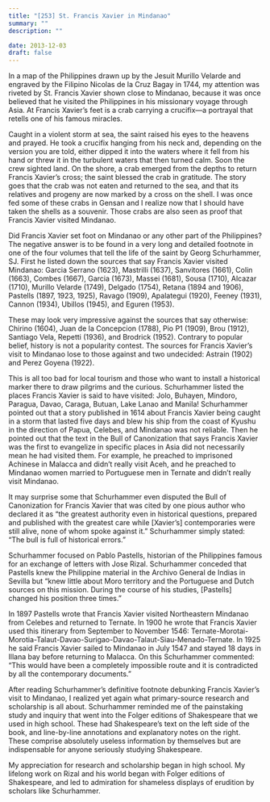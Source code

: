 ```yaml
---
title: "[253] St. Francis Xavier in Mindanao"
summary: ""
description: ""

date: 2013-12-03
draft: false
---
```


In a map of the Philippines drawn up by the Jesuit Murillo Velarde and engraved by the Filipino Nicolas de la Cruz Bagay in 1744, my attention was riveted by St. Francis Xavier shown close to Mindanao, because it was once believed that he visited the Philippines in his missionary voyage through Asia. At Francis Xavier’s feet is a crab carrying a crucifix—a portrayal that retells one of his famous miracles.

Caught in a violent storm at sea, the saint raised his eyes to the heavens and prayed. He took a crucifix hanging from his neck and, depending on the version you are told, either dipped it into the waters where it fell from his hand or threw it in the turbulent waters that then turned calm. Soon the crew sighted land.  On the shore, a crab emerged from the depths to return Francis Xavier’s cross; the saint blessed the crab in gratitude. The story goes that the crab was not eaten and returned to the sea, and that its relatives and progeny are now marked by a cross on the shell. I was once fed some of these crabs in Gensan and I realize now that I should have taken the shells as a souvenir. Those crabs are also seen as proof that Francis Xavier visited Mindanao.

Did Francis Xavier set foot on Mindanao or any other part of the Philippines? The negative answer is to be found in a very long and detailed footnote in one of the four volumes that tell the life of the saint by Georg Schurhammer, SJ. First he listed down the sources that say Francis Xavier visited Mindanao: Garcia Serrano (1623), Mastrilli (1637), Sanvitores (1661), Colin (1663), Combes (1667), Garcia (1673), Massei (1681), Sousa (1710), Alcazar (1710), Murillo Velarde (1749), Delgado (1754), Retana (1894 and 1906), Pastells (1897, 1923, 1925), Ravago (1909), Apalategui (1920), Feeney (1931), Cannon (1934), Ubillos (1945), and  Eguren (1953).

These may look very impressive against the sources that say otherwise: Chirino (1604), Juan de la Concepcion (1788), Pio P1 (1909), Brou (1912), Santiago Vela, Repetti (1936), and Brodrick (1952). Contrary to popular belief, history is not a popularity contest. The sources for Francis Xavier’s visit to Mindanao lose to those against and two undecided: Astrain (1902) and Perez Goyena (1922).

This is all too bad for local tourism and those who want to install a historical marker there to draw pilgrims and the curious. Schurhammer listed the places Francis Xavier is said to have visited: Jolo, Buhayen,  Mindoro, Paragua, Davao, Caraga, Butuan, Lake Lanao and Manila! Schurhammer pointed out that a story published in 1614 about Francis Xavier being caught in a storm that lasted five days and blew his ship from the coast of Kyushu in the direction of Papua, Celebes, and Mindanao was not reliable. Then he pointed out that the text in the Bull of Canonization that says Francis Xavier was the first to evangelize in specific places in Asia did not necessarily mean he had visited them. For example, he preached to imprisoned Achinese in Malacca and didn’t really visit Aceh, and he preached to Mindanao women married to Portuguese men in Ternate and didn’t really visit Mindanao.

It may surprise some that Schurhammer even disputed the Bull of Canonization for Francis Xavier that was cited by one pious author who declared it as “the greatest authority even in historical questions, prepared and published with the greatest care while [Xavier’s] contemporaries were still alive, none of whom spoke against it.” Schurhammer simply stated: “The bull is full of historical errors.”

Schurhammer focused on Pablo Pastells, historian of the Philippines famous for an exchange of letters with Jose Rizal. Schurhammer conceded that Pastells knew the Philippine material in the Archivo General de Indias in Sevilla but “knew little about Moro territory and the Portuguese and Dutch sources on this mission. During the course of his studies, [Pastells] changed his position three times.”

In 1897 Pastells wrote that Francis Xavier visited Northeastern Mindanao from Celebes and returned to Ternate. In 1900 he wrote that Francis Xavier used this itinerary from September to November 1546: Ternate-Morotai-Morotia-Talaut-Davao-Surigao-Davao-Talaut-Siau-Menado-Ternate. In 1925 he said Francis Xavier sailed to Mindanao in July 1547 and stayed 18 days in Illana bay before returning to Malacca. On this Schurhammer commented: “This would have been a completely impossible route and it is contradicted by all the contemporary documents.”

After reading Schurhammer’s definitive footnote debunking Francis Xavier’s visit to Mindanao, I realized yet again what primary-source research and scholarship is all about. Schurhammer reminded me of the painstaking study and inquiry that went into the Folger editions of Shakespeare that we used in high school. These had Shakespeare’s text on the left side of the book, and line-by-line annotations and explanatory notes on the right. These comprise absolutely useless information by themselves but are indispensable for anyone seriously studying Shakespeare.

My appreciation for research and scholarship began in high school. My lifelong work on Rizal and his world began with Folger editions of Shakespeare, and led to admiration for shameless displays of erudition by scholars like Schurhammer.
